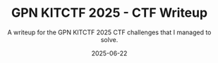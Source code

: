 ---
title: " GPN KITCTF 2025 - CTF Writeup"
subtitle: " A writeup for the GPN KITCTF 2025 CTF challenges that I managed to solve."
summary: "* This game was developed, hosted and released by KITCTF !!*"
date: 2025-06-22
cardimage: cover.png
featureimage: cover.png
caption: ctf
authors:
  - Havoc: logo.png
---
